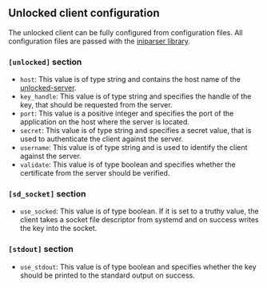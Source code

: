 ## Unlocked client configuration

The unlocked client can be fully configured from configuration files.
All configuration files are passed with the
[iniparser library](https://github.com/ndevilla/iniparser).

### `[unlocked]` section

* `host`: This value is of type string and contains the host name of the
    [unlocked-server](https://github.com/kalehmann/unlocked-server).
* `key_handle`: This value is of type string and specifies the handle of the
    key, that should be requested from the server.
* `port`: This value is a positive integer and specifies the port of the
    application on the host where the server is located.
* `secret`: This value is of type string and specifies a secret value, that is
    used to authenticate the client against the server.
* `username`: This value is of type string and is used to identify the client
    against the server.
* `validate`: This value is of type boolean and specifies whether the
    certificate from the server should be verified.

### `[sd_socket]` section

* `use_socked`: This value is of type boolean.
    If it is set to a truthy value, the client takes a socket file descriptor
    from systemd and on success writes the key into the socket.

### `[stdout]` section

* `use_stdout`: This value is of type boolean and specifies whether the
    key should be printed to the standard output on success.
